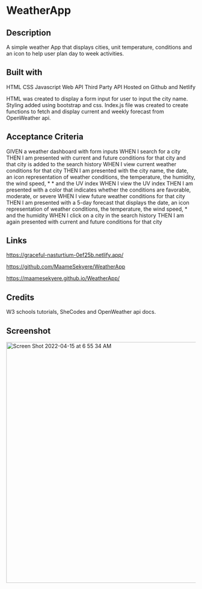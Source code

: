 # WeatherApp

## Description

A simple weather App that displays cities, unit temperature, conditions and an icon to help user plan day to week activities.

## Built with

HTML
CSS
Javascript
Web API
Third Party API
Hosted on Github and Netlify

HTML was created to display a form input for user to input the city name.
Styling added using bootstrap and css.
Index.js file was created to create functions to fetch and display current and weekly forecast from OpenWeather api.

## Acceptance Criteria
GIVEN a weather dashboard with form inputs
WHEN I search for a city
THEN I am presented with current and future conditions for that city and that city is added to the search history
WHEN I view current weather conditions for that city
THEN I am presented with the city name, the date, an icon representation of weather conditions, the temperature, the humidity, the wind speed, * * and the UV index
WHEN I view the UV index
THEN I am presented with a color that indicates whether the conditions are favorable, moderate, or severe
WHEN I view future weather conditions for that city
THEN I am presented with a 5-day forecast that displays the date, an icon representation of weather conditions, the temperature, the wind speed, * and the humidity
WHEN I click on a city in the search history
THEN I am again presented with current and future conditions for that city

## Links

https://graceful-nasturtium-0ef25b.netlify.app/

https://github.com/MaameSekyere/WeatherApp

https://maamesekyere.github.io/WeatherApp/

## Credits

W3 schools tutorials, SheCodes and OpenWeather api docs.

## Screenshot

<img width="640" alt="Screen Shot 2022-04-15 at 6 55 34 AM" src="https://user-images.githubusercontent.com/94888460/163565611-6fe563b8-6dd9-4713-971c-37f49976a216.png">
